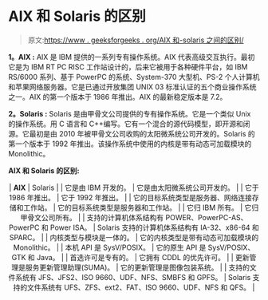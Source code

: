# AIX 和 Solaris 的区别

> 原文:[https://www . geeksforgeeks . org/AIX 和-solaris 之间的区别/](https://www.geeksforgeeks.org/difference-between-aix-and-solaris/)

**1。AIX :**
AIX 是 IBM 提供的一系列专有操作系统。AIX 代表高级交互执行。最初它是为 IBM RT PC RISC 工作站设计的，后来它被用于各种硬件平台，如 IBM RS/6000 系列、基于 PowerPC 的系统、System-370 大型机、PS-2 个人计算机和苹果网络服务器。它是已通过开放集团 UNIX 03 标准认证的五个商业操作系统之一。AIX 的第一个版本于 1986 年推出。AIX 的最新稳定版本是 7.2。

**2。Solaris :**
Solaris 是由甲骨文公司提供的专有操作系统。它是一个类似 Unix 的操作系统。用 C 语言和 C++编写。它有一个混合的源代码模型，即开源和闭源。它最初是由 2010 年被甲骨文公司收购的太阳微系统公司开发的。Solaris 的第一个版本于 1992 年推出。该操作系统中使用的内核是带有动态可加载模块的 Monolithic。

**AIX 和 Solaris 的区别:**

<center>

| **AIX** | Solaris |
| 它是由 IBM 开发的。 | 它是由太阳微系统公司开发的。 |
| 它于 1986 年推出。 | 它于 1992 年推出。 |
| 它的目标系统类型是服务器、网络连接存储和工作站。 | 它的目标系统类型是服务器和工作站。 |
| 它归 IBM 所有。 | 它归甲骨文公司所有。 |
| 支持的计算机体系结构有 POWER、PowerPC-AS、PowerPC 和 Power ISA。 | Solaris 支持的计算机体系结构有 IA-32、x86-64 和 SPARC。 |
| 内核类型与模块是一体的。 | 它的内核类型是带有动态可加载模块的 Monolithic。 |
| 本机 API 是 SysV/POSIX。 | 它的原生 API 是 SysV/POSIX、GTK 和 Java。 |
| 首选许可是专有的。 | 它拥有 CDDL 的优先许可。 |
| 更新管理是服务更新管理助理(SUMA)。 | 它的更新管理是图像包装系统。 |
| 支持的文件系统有 JFS、JFS2、ISO 9660、UDF、NFS、SMBFS 和 GPFS。 | Solaris 支持的文件系统有 UFS、ZFS、ext2、FAT、ISO 9660、UDF、NFS 和 QFS。 |

</center>